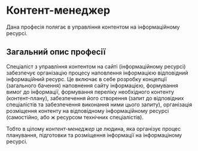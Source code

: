# Контент-менеджер
Дана професія полягає в управління контентом на інформаційному ресурсі.  
## Загальний опис професії
Спеціаліст з управління контентом на сайті (інформаційному ресурсі) забезпечує організацію процесу наповлення інформацією відповідний інформаційний ресурс. Це включає в себе розробку концепції (загального бачення) наповнення сайту інформацією, формування вимог до інформації, формування переліку необхідного контенту (контент-плану), забезпечення його створення (запит до відповідних спеціалістів та забезпечення виконання ними цього запиту), організація розміщення контенту на відповідному інформаційному ресурсі (самостійно, або ж ресурсом технічних спеціалістів).  
  
Тобто в цілому *контент-менеджер* це людина, яка організує процес планування, підготовки та розміщення інформації на інформаціному ресурсі.